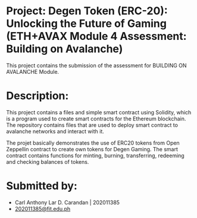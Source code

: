 # Project: Degen Token (ERC-20): Unlocking the Future of Gaming (ETH+AVAX Module 4 Assessment: Building on Avalanche)

This project contains the submission of the assessment for BUILDING ON AVALANCHE Module.

# Description:

This project contains a files and simple smart contract using Solidity, which is a program used to create smart contracts for the Ethereum blockchain.
The repository contains files that are used to deploy smart contract to avalanche networks and interact with it.

The projet basically demonstrates the use of ERC20 tokens from Open Zeppellin contract to create own tokens for Degen Gaming. The smart contract contains
functions for minting, burning, transferring, redeeming and checking balances of tokens.

# Submitted by:

* Carl Anthony Lar D. Carandan | 202011385
* 202011385@fit.edu.ph
